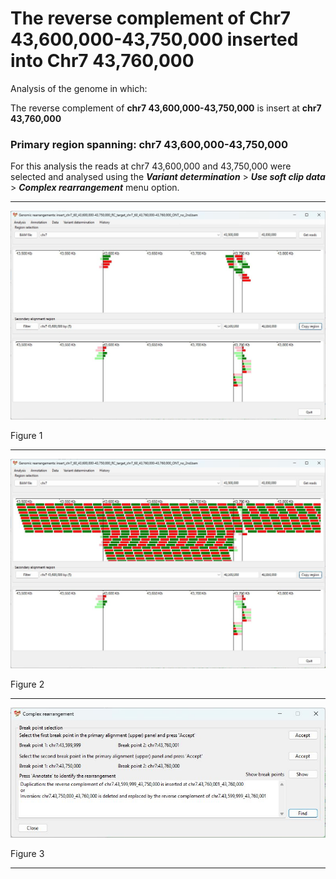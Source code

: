 # The reverse complement of Chr7 43,600,000-43,750,000  inserted into Chr7 43,760,000

Analysis of the genome in which: 

The reverse complement of **chr7 43,600,000-43,750,000** is insert at **chr7 43,760,000**

### Primary region spanning: chr7 43,600,000-43,750,000 

For this analysis the reads at chr7 43,600,000 and 43,750,000 were selected and analysed using the ___Variant determination___ > ___Use soft clip data___ > ___Complex rearrangement___ menu option.<hr />

![image](images/insert_chr7_60_43,600,000-43,750,000_RC_target_chr7_60_43,760,000-43,760,000_ONT_no_2nd_1.jpg)

Figure 1

<hr />

![image](images/insert_chr7_60_43,600,000-43,750,000_RC_target_chr7_60_43,760,000-43,760,000_ONT_no_2nd_1_all.jpg)

Figure 2

<hr />

![image](images/insert_chr7_60_43,600,000-43,750,000_RC_target_chr7_60_43,760,000-43,760,000_ONT_no_2nd_1_result.jpg)

Figure 3

<hr />

